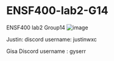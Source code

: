 # ENSF400-lab2-G14
ENSF400 lab2 Group14
![image](https://github.com/user-attachments/assets/5216e256-40fe-425a-bc88-3fa2ef5af7d8)

Justin: discord username: justinwxc

Gisa Discord username : gyserr

